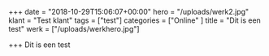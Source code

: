 +++
date = "2018-10-29T15:06:07+00:00"
hero = "/uploads/werk2.jpg"
klant = "Test klant"
tags = ["test"]
categories = ["Online" ]
title = "Dit is een test"
werk = ["/uploads/werkhero.jpg"]

+++
Dit is een test